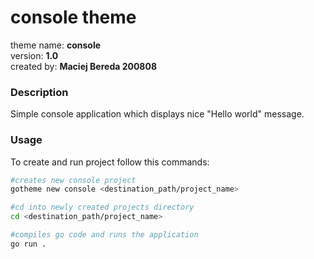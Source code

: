 # console theme
theme name: **console**\
version: **1.0**\
created by: **Maciej Bereda 200808**

### Description
Simple console application which displays nice "Hello world" message.

### Usage
To create and run project follow this commands:
```bash
#creates new console project
gotheme new console <destination_path/project_name>

#cd into newly created projects directory
cd <destination_path/project_name>

#compiles go code and runs the application
go run .
```

